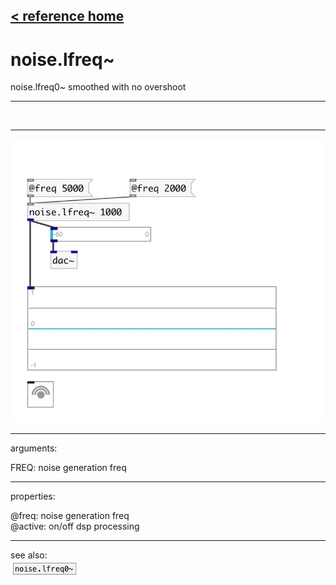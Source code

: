 [< reference home](index.html)
---

# noise.lfreq~


noise.lfreq0~ smoothed with no overshoot

---

<br>


---


![example](examples/noise.lfreq~-example.jpg)

---
arguments:

FREQ: noise generation freq<br>

---
properties:

@freq: noise
            generation freq<br>
@active: on/off dsp
            processing<br>

---
see also:<br>
[![noise.lfreq0~](img/object_noise.lfreq0~.png)](noise.lfreq0~.html)
